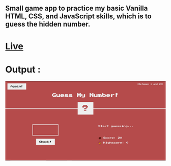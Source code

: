 ## Small game app to practice my basic Vanilla HTML, CSS, and JavaScript skills, which is to guess the hidden number.

# [Live](https://guess-the-number-game-online.netlify.app/)

# Output : 

![](./guess-the-number.jpg)

